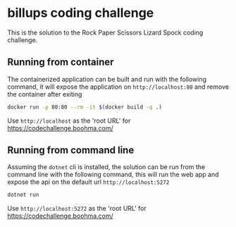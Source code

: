 ﻿# billups coding challenge

This is the solution to the Rock Paper Scissors Lizard Spock coding challenge.

## Running from container

The containerized application can be built and run with the following command,
it will expose the application on `http://localhost:80` and remove the container after exiting

```bash
docker run -p 80:80 --rm -it $(docker build -q .)
```

Use `http://localhost` as the 'root URL' for https://codechallenge.boohma.com/

## Running from command line

Assuming the `dotnet` cli is installed, the solution can be run from the command line with the following command, 
this will run the web app and expose the api on the default url `http://localhost:5272`

```bash
dotnet run
```

Use `http://localhost:5272` as the 'root URL' for https://codechallenge.boohma.com/
